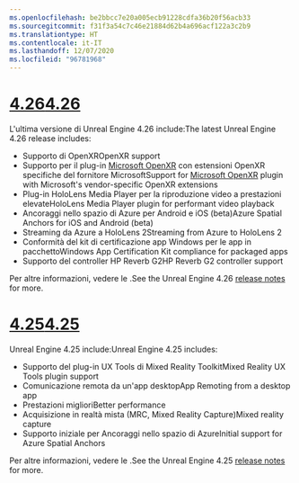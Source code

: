 ```yaml
---
ms.openlocfilehash: be2bbcc7e20a005ecb91228cdfa36b20f56acb33
ms.sourcegitcommit: f31f3a54c7c46e21884d62b4a696acf122a3c2b9
ms.translationtype: HT
ms.contentlocale: it-IT
ms.lasthandoff: 12/07/2020
ms.locfileid: "96781968"
---
```

# <a name="426"></a>[<span data-ttu-id="a1949-101">4.26</span><span class="sxs-lookup"><span data-stu-id="a1949-101">4.26</span></span>](#tab/ue426)

<span data-ttu-id="a1949-102">L'ultima versione di Unreal Engine 4.26 include:</span><span class="sxs-lookup"><span data-stu-id="a1949-102">The latest Unreal Engine 4.26 release includes:</span></span>
* <span data-ttu-id="a1949-103">Supporto di OpenXR</span><span class="sxs-lookup"><span data-stu-id="a1949-103">OpenXR support</span></span>
* <span data-ttu-id="a1949-104">Supporto per il plug-in [Microsoft OpenXR](https://github.com/microsoft/Microsoft-OpenXR-Unreal) con estensioni OpenXR specifiche del fornitore Microsoft</span><span class="sxs-lookup"><span data-stu-id="a1949-104">Support for [Microsoft OpenXR](https://github.com/microsoft/Microsoft-OpenXR-Unreal) plugin with Microsoft's vendor-specific OpenXR extensions</span></span>
* <span data-ttu-id="a1949-105">Plug-in HoloLens Media Player per la riproduzione video a prestazioni elevate</span><span class="sxs-lookup"><span data-stu-id="a1949-105">HoloLens Media Player plugin for performant video playback</span></span>
* <span data-ttu-id="a1949-106">Ancoraggi nello spazio di Azure per Android e iOS (beta)</span><span class="sxs-lookup"><span data-stu-id="a1949-106">Azure Spatial Anchors for iOS and Android (beta)</span></span>
* <span data-ttu-id="a1949-107">Streaming da Azure a HoloLens 2</span><span class="sxs-lookup"><span data-stu-id="a1949-107">Streaming from Azure to HoloLens 2</span></span>
* <span data-ttu-id="a1949-108">Conformità del kit di certificazione app Windows per le app in pacchetto</span><span class="sxs-lookup"><span data-stu-id="a1949-108">Windows App Certification Kit compliance for packaged apps</span></span>
* <span data-ttu-id="a1949-109">Supporto del controller HP Reverb G2</span><span class="sxs-lookup"><span data-stu-id="a1949-109">HP Reverb G2 controller support</span></span>

<span data-ttu-id="a1949-110">Per altre informazioni, vedere le <a href="https://docs.unrealengine.com/Support/Builds/ReleaseNotes/4_26/index.html" target="_blank" title="note sulla versione di Unreal Engine 4.26"></a>.</span><span class="sxs-lookup"><span data-stu-id="a1949-110">See the Unreal Engine 4.26 <a href="https://docs.unrealengine.com/Support/Builds/ReleaseNotes/4_26/index.html" target="_blank" title="Unreal Engine 4.26 release notes">release notes</a> for more.</span></span> 


# <a name="425"></a>[<span data-ttu-id="a1949-111">4.25</span><span class="sxs-lookup"><span data-stu-id="a1949-111">4.25</span></span>](#tab/ue425)

<span data-ttu-id="a1949-112">Unreal Engine 4.25 include:</span><span class="sxs-lookup"><span data-stu-id="a1949-112">Unreal Engine 4.25 includes:</span></span>
* <span data-ttu-id="a1949-113">Supporto del plug-in UX Tools di Mixed Reality Toolkit</span><span class="sxs-lookup"><span data-stu-id="a1949-113">Mixed Reality UX Tools plugin support</span></span>
* <span data-ttu-id="a1949-114">Comunicazione remota da un'app desktop</span><span class="sxs-lookup"><span data-stu-id="a1949-114">App Remoting from a desktop app</span></span>
* <span data-ttu-id="a1949-115">Prestazioni migliori</span><span class="sxs-lookup"><span data-stu-id="a1949-115">Better performance</span></span>
* <span data-ttu-id="a1949-116">Acquisizione in realtà mista (MRC, Mixed Reality Capture)</span><span class="sxs-lookup"><span data-stu-id="a1949-116">Mixed reality capture</span></span>
* <span data-ttu-id="a1949-117">Supporto iniziale per Ancoraggi nello spazio di Azure</span><span class="sxs-lookup"><span data-stu-id="a1949-117">Initial support for Azure Spatial Anchors</span></span>

<span data-ttu-id="a1949-118">Per altre informazioni, vedere le <a href="https://docs.unrealengine.com/Support/Builds/ReleaseNotes/4_25/index.html" target="_blank" title="note sulla versione di Unreal Engine 4.25"></a>.</span><span class="sxs-lookup"><span data-stu-id="a1949-118">See the Unreal Engine 4.25 <a href="https://docs.unrealengine.com/Support/Builds/ReleaseNotes/4_25/index.html" target="_blank" title="Unreal Engine 4.25 release notes">release notes</a> for more.</span></span> 
